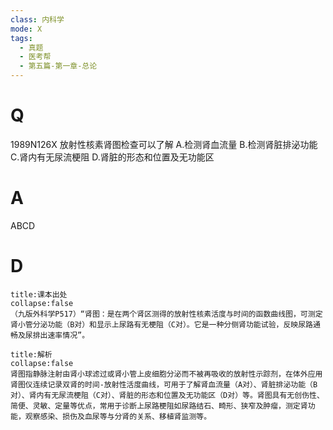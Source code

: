 ```yaml
---
class: 内科学
mode: X
tags:
  - 真题
  - 医考帮
  - 第五篇-第一章-总论
---
```


# Q
1989N126X 放射性核素肾图检查可以了解
A.检测肾血流量
B.检测肾脏排泌功能
C.肾内有无尿流梗阻
D.肾脏的形态和位置及无功能区

# A
ABCD
# D
```ad-note
title:课本出处
collapse:false
（九版外科学P517）“肾图：是在两个肾区测得的放射性核素活度与时间的函数曲线图，可测定肾小管分泌功能（B对）和显示上尿路有无梗阻（C对）。它是一种分侧肾功能试验，反映尿路通畅及尿排出速率情况”。
```

```ad-summary
title:解析
collapse:false
肾图指静脉注射由肾小球滤过或肾小管上皮细胞分泌而不被再吸收的放射性示踪剂，在体外应用肾图仪连续记录双肾的时间-放射性活度曲线，可用于了解肾血流量（A对）、肾脏排泌功能（B对）、肾内有无尿流梗阻（C对）、肾脏的形态和位置及无功能区（D对）等。肾图具有无创伤性、简便、灵敏、定量等优点，常用于诊断上尿路梗阻如尿路结石、畸形、狭窄及肿瘤，测定肾功能，观察感染、损伤及血尿等与分肾的关系、移植肾监测等。
```

